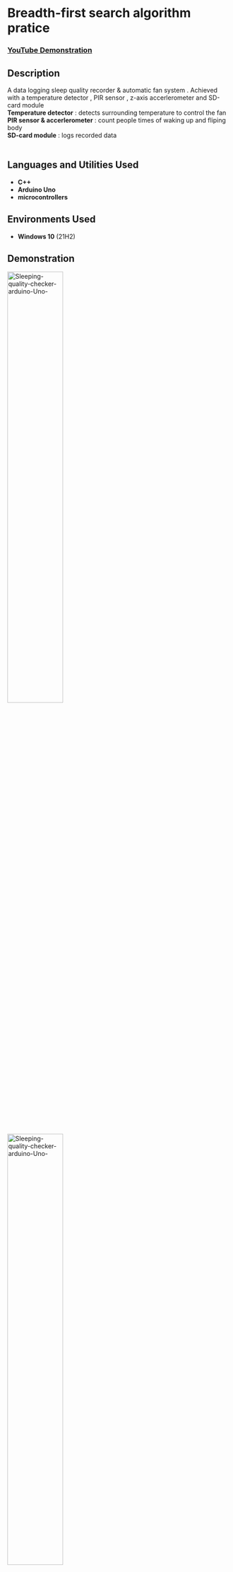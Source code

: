 <h1>Breadth-first search algorithm pratice</h1>

### [YouTube Demonstration](https://youtu.be/OmrObxuu60A)

<h2>Description</h2>
A data logging sleep quality recorder & automatic fan system . Achieved with a temperature detector , PIR sensor , z-axis accerlerometer and SD-card module<br/>
<b>Temperature detector</b> : detects surrounding temperature to control the fan<br/>
<b>PIR sensor & accerlerometer</b> : count people times of waking up and fliping body<br/>
<b>SD-card module</b> : logs recorded data<br/>
<br />


<h2>Languages and Utilities Used</h2>

- <b>C++</b> 
- <b>Arduino Uno</b>
- <b>microcontrollers</b>

<h2>Environments Used </h2>

- <b>Windows 10</b> (21H2)

<h2>Demonstration</h2>

<img src="https://i.imgur.com/IC3TqG3.png" height="50%" width="50%" alt="Sleeping-quality-checker-arduino-Uno-"/><br/>
<img src="https://i.imgur.com/0ApgcDO.png" height="50%" width="50%" alt="Sleeping-quality-checker-arduino-Uno-"/><br/>
<img src="https://i.imgur.com/FATbSLo.png" height="50%" width="50%" alt="Sleeping-quality-checker-arduino-Uno-"/><br/>
<img src="https://i.imgur.com/MCA4edg.png" height="50%" width="50%" alt="Sleeping-quality-checker-arduino-Uno-"/><br/>
<!--
 ```diff
- text in red
+ text in green
! text in orange
# text in gray
@@ text in purple (and bold)@@
```
--!>
